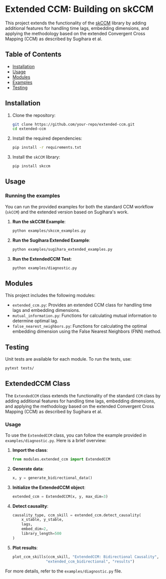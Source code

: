 # Extended CCM: Building on skCCM

This project extends the functionality of the [skCCM](https://github.com/nickc1/skccm) library by adding additional features for handling time lags, embedding dimensions, and applying the methodology based on the extended Convergent Cross Mapping (CCM) as described by Sugihara et al.

## Table of Contents
- [Installation](#installation)
- [Usage](#usage)
- [Modules](#modules)
- [Examples](#examples)
- [Testing](#testing)

## Installation

1. Clone the repository:
    ```bash
    git clone https://github.com/your-repo/extended-ccm.git
    cd extended-ccm
    ```

2. Install the required dependencies:
    ```bash
    pip install -r requirements.txt
    ```

3. Install the `skCCM` library:
    ```bash
    pip install skccm
    ```

## Usage

### Running the examples
You can run the provided examples for both the standard CCM workflow (`skCCM`) and the extended version based on Sugihara's work.

1. **Run the skCCM Example**:
    ```bash
    python examples/skccm_examples.py
    ```

2. **Run the Sugihara Extended Example**:
    ```bash
    python examples/sugihara_extended_examples.py
    ```

3. **Run the ExtendedCCM Test**:
    ```bash
    python examples/diagnostic.py
    ```

## Modules

This project includes the following modules:
- `extended_ccm.py`: Provides an extended CCM class for handling time lags and embedding dimensions.
- `mutual_information.py`: Functions for calculating mutual information to determine optimal lag.
- `false_nearest_neighbors.py`: Functions for calculating the optimal embedding dimension using the False Nearest Neighbors (FNN) method.

## Testing

Unit tests are available for each module. To run the tests, use:
```bash
pytest tests/
```

## ExtendedCCM Class

The `ExtendedCCM` class extends the functionality of the standard `CCM` class by adding additional features for handling time lags, embedding dimensions, and applying the methodology based on the extended Convergent Cross Mapping (CCM) as described by Sugihara et al.

### Usage

To use the `ExtendedCCM` class, you can follow the example provided in `examples/diagnostic.py`. Here is a brief overview:

1. **Import the class**:
    ```python
    from modules.extended_ccm import ExtendedCCM
    ```

2. **Generate data**:
    ```python
    x, y = generate_bidirectional_data()
    ```

3. **Initialize the ExtendedCCM object**:
    ```python
    extended_ccm = ExtendedCCM(x, y, max_dim=3)
    ```

4. **Detect causality**:
    ```python
    causality_type, ccm_skill = extended_ccm.detect_causality(
        x_stable, y_stable,
        lags,
        embed_dim=2,
        library_length=500
    )
    ```

5. **Plot results**:
    ```python
    plot_ccm_skills(ccm_skill, "ExtendedCCM: Bidirectional Causality", 
                   "extended_ccm_bidirectional", "results")
    ```

For more details, refer to the `examples/diagnostic.py` file.
